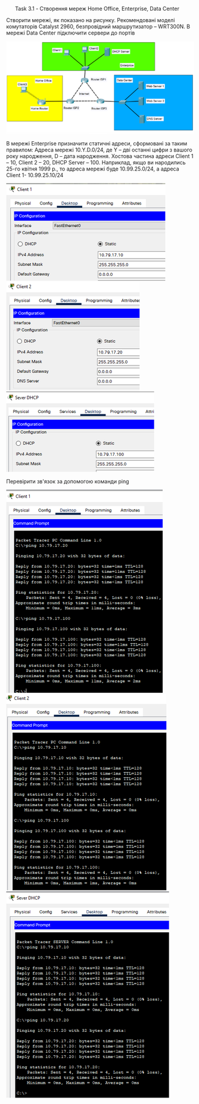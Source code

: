 <ul>Task 3.1 - Створення мереж Home Office, Enterprise, Data Center</ul>


Створити мережі, як показано на рисунку. Рекомендовані моделі комутаторів Catalyst 2960, безпровідний маршрутизатор – WRT300N. В мережі Data Center підключити сервери до портів


<img src="https://github.com/VKosheliuk/DevOps_online_Lviv_2022Q1Q2/blob/3d95ef6e01a7306a530c524d4a096a6bc985ddf7/m3/task3.1/scrin/zavdannya.png"></ul>

В мережі Enterprise призначити статичні адреси, сформовані за таким правилом: Адреса мережі 10.Y.D.0/24, де Y – дві останні цифри з вашого року народження, D – дата народження. Хостова частина адреси Client 1 – 10, Client 2 – 20, DHCP Server – 100. Наприклад, якщо ви народились 25-го квітня 1999 р., то адреса мережі буде 10.99.25.0/24, а адреса Client 1- 10.99.25.10/24

<img src="https://github.com/VKosheliuk/DevOps_online_Lviv_2022Q1Q2/blob/aa45a75fc5bfeefd44503fc51a07772feb36c511/m3/task3.1/scrin/2.1.png"></ul>
<img src="https://github.com/VKosheliuk/DevOps_online_Lviv_2022Q1Q2/blob/aa45a75fc5bfeefd44503fc51a07772feb36c511/m3/task3.1/scrin/2.2.png"></ul>
<img src="https://github.com/VKosheliuk/DevOps_online_Lviv_2022Q1Q2/blob/aa45a75fc5bfeefd44503fc51a07772feb36c511/m3/task3.1/scrin/2.3.png"></ul>

Перевірити зв'язок за допомогою команди ping

<img src="https://github.com/VKosheliuk/DevOps_online_Lviv_2022Q1Q2/blob/7d6fdfe03ec22b9e02316432eeff9861dc529bcf/m3/task3.1/scrin/2_ping_1.png"></ul>
<img src="https://github.com/VKosheliuk/DevOps_online_Lviv_2022Q1Q2/blob/7d6fdfe03ec22b9e02316432eeff9861dc529bcf/m3/task3.1/scrin/2_ping_2.png"></ul>
<img src="https://github.com/VKosheliuk/DevOps_online_Lviv_2022Q1Q2/blob/7d6fdfe03ec22b9e02316432eeff9861dc529bcf/m3/task3.1/scrin/2_ping_dhcp.png"></ul>


